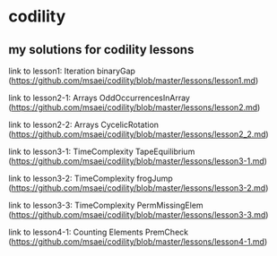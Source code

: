 # codility
## my solutions for codility lessons
link to lesson1: Iteration binaryGap (https://github.com/msaei/codility/blob/master/lessons/lesson1.md)

link to lesson2-1: Arrays OddOccurrencesInArray (https://github.com/msaei/codility/blob/master/lessons/lesson2.md)

link to lesson2-2: Arrays CycelicRotation (https://github.com/msaei/codility/blob/master/lessons/lesson2_2.md)

link to lesson3-1: TimeComplexity TapeEquilibrium (https://github.com/msaei/codility/blob/master/lessons/lesson3-1.md)

link to lesson3-2: TimeComplexity frogJump (https://github.com/msaei/codility/blob/master/lessons/lesson3-2.md)

link to lesson3-3: TimeComplexity PermMissingElem (https://github.com/msaei/codility/blob/master/lessons/lesson3-3.md)

link to lesson4-1: Counting Elements PremCheck (https://github.com/msaei/codility/blob/master/lessons/lesson4-1.md)
